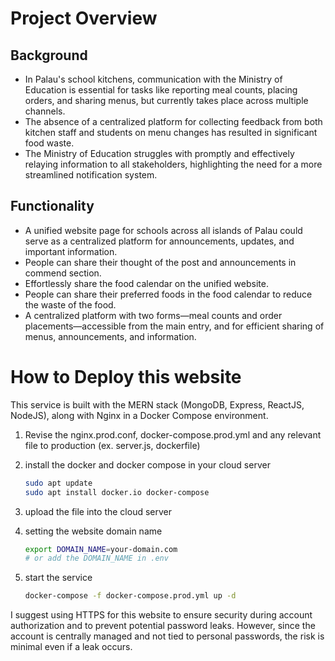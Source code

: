 # Project Overview
## Background
- In Palau's school kitchens, communication with the Ministry of Education is essential for tasks like reporting meal counts, placing orders, and sharing menus, but currently takes place across multiple channels.  
- The absence of a centralized platform for collecting feedback from both kitchen staff and students on menu changes has resulted in significant food waste.  
- The Ministry of Education struggles with promptly and effectively relaying information to all stakeholders, highlighting the need for a more streamlined notification system.  
## Functionality
- A unified website page for schools across all islands of Palau could serve as a centralized platform for announcements, updates, and important information.
- People can share their thought of the post and announcements in commend section.
- Effortlessly share the food calendar on the unified website.
- People can share their preferred foods in the food calendar to reduce the waste of the food.
- A centralized platform with two forms—meal counts and order placements—accessible from the main entry, and for efficient sharing of menus, announcements, and information.


# How to Deploy this website

This service is built with the MERN stack (MongoDB, Express, ReactJS, NodeJS), along with Nginx in a Docker Compose environment.

1. Revise the nginx.prod.conf, docker-compose.prod.yml and any relevant file to production (ex. server.js, dockerfile)
2. install the docker and docker compose in your cloud server
    
    ```bash
    sudo apt update
    sudo apt install docker.io docker-compose
    ```
    
3. upload the file into the cloud server
4. setting the website domain name
    
    ```bash
    export DOMAIN_NAME=your-domain.com
    # or add the DOMAIN_NAME in .env
    ```
    
5. start the service
    
    ```bash
    docker-compose -f docker-compose.prod.yml up -d
    ```
    

I suggest using HTTPS for this website to ensure security during account authorization and to prevent potential password leaks. However, since the account is centrally managed and not tied to personal passwords, the risk is minimal even if a leak occurs.
